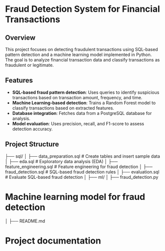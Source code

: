 # Fraud Detection System for Financial Transactions  

## Overview  
This project focuses on detecting fraudulent transactions using SQL-based pattern detection and a machine learning model implemented in Python. The goal is to analyze financial transaction data and classify transactions as fraudulent or legitimate.  

## Features  
- **SQL-based fraud pattern detection**: Uses queries to identify suspicious transactions based on transaction amount, frequency, and time.  
- **Machine Learning-based detection**: Trains a Random Forest model to classify transactions based on extracted features.  
- **Database integration**: Fetches data from a PostgreSQL database for analysis.  
- **Model evaluation**: Uses precision, recall, and F1-score to assess detection accuracy.  

## Project Structure  
├── sql/
│ ├── data_preparation.sql # Create tables and insert sample data
│ ├── eda.sql # Exploratory data analysis (EDA)
│ ├── feature_engineering.sql # Feature engineering for fraud detection
│ ├── fraud_detection.sql # SQL-based fraud detection rules
│ ├── evaluation.sql # Evaluate SQL-based fraud detection
│
├── ml/
│ ├── fraud_detection.py 
# Machine learning model for fraud detection
│
├── README.md 
# Project documentation
